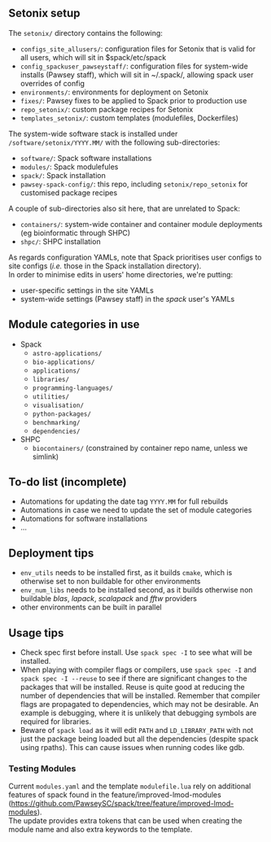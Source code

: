 ## Setonix setup


The `setonix/` directory contains the following:
* `configs_site_allusers/`: configuration files for Setonix that is valid for all users, which will sit in $spack/etc/spack
* `config_spackuser_pawseystaff/`: configuration files for system-wide installs (Pawsey staff), which will sit in ~/.spack/, allowing spack user overrides of config
* `environments/`: environments for deployment on Setonix
* `fixes/`: Pawsey fixes to be applied to Spack prior to production use
* `repo_setonix/`: custom package recipes for Setonix
* `templates_setonix/`: custom templates (modulefiles, Dockerfiles)

The system-wide software stack is installed under `/software/setonix/YYYY.MM/` with the following sub-directories:
* `software/`: Spack software installations
* `modules/`: Spack modulefules
* `spack/`: Spack installation
* `pawsey-spack-config/`: this repo, including `setonix/repo_setonix` for customised package recipes

A couple of sub-directories also sit here, that are unrelated to Spack:
* `containers/`: system-wide container and container module deployments (eg bioinformatic through SHPC)
* `shpc/`: SHPC installation

As regards configuration YAMLs, note that Spack prioritises user configs to site configs (*i.e.* those in the Spack installation directory).  
In order to minimise edits in users' home directories, we're putting:
* user-specific settings in the site YAMLs
* system-wide settings (Pawsey staff) in the *spack* user's YAMLs


## Module categories in use

* Spack
  - `astro-applications/`
  - `bio-applications/`
  - `applications/`
  - `libraries/`
  - `programming-languages/`
  - `utilities/`
  - `visualisation/`
  - `python-packages/`
  - `benchmarking/`
  - `dependencies/`
* SHPC
  - `biocontainers/`  (constrained by container repo name, unless we simlink)


## To-do list (incomplete)

* Automations for updating the date tag `YYYY.MM` for full rebuilds
* Automations in case we need to update the set of module categories
* Automations for software installations
* ...


## Deployment tips

* `env_utils` needs to be installed first, as it builds `cmake`, which is otherwise set to non buildable for other environments
* `env_num_libs` needs to be installed second, as it builds otherwise non buildable *blas*, *lapack*, *scalapack* and *fftw* providers
* other environments can be built in parallel


## Usage tips

* Check spec first before install. Use `spack spec -I` to see what will be installed.
* When playing with compiler flags or compilers, use `spack spec -I` and `spack spec -I --reuse` to see if there are significant changes to the packages that will be installed. Reuse is quite good at reducing the number of dependencies that will be installed. Remember that compiler flags are propagated to dependencies, which may not be desirable. An example is debugging, where it is unlikely that debugging symbols are required for libraries.
* Beware of `spack load` as it will edit `PATH` and `LD_LIBRARY_PATH` with not just the package being loaded but all the dependencies (despite spack using rpaths). This can cause issues when running codes like gdb.


### Testing Modules

Current `modules.yaml` and the template `modulefile.lua` rely on additional features of spack found in the feature/improved-lmod-modules (https://github.com/PawseySC/spack/tree/feature/improved-lmod-modules).  
The update provides extra tokens that can be used when creating the module name and also extra keywords to the template.
